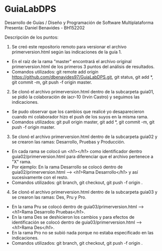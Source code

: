 # GuiaLabDPS
Desarrollo de Guías / Diseño y Programación de Software Multiplataforma
Presenta: Daniel Benavides - BH152202

Descripción de los puntos:

1. Se creó este repositorio remoto para versionar el archivo primerversion.html según las indicaciones de la guía 1.
  - En el raíz de la rama "master" encontrará el archivo original primerversion.html de los primeros 3 puntos del análisis de resultados.
  - Comandos utilizados: git remote add origin https://github.com/dbenavides97/GuiaLabDPS.git, git status, git add *, git commit -m, git push -f origin master.

2. Se clonó el archivo primerversion.html dentro de la subcarpeta guia01, se pidió la colaboración de iacr-10 (Irvin Castro) y seguimos las indicaciones.
  - Se pudo observar que los cambios que realicé yo desaparecieron cuando mi colaborador hizo el push de los suyos en la misma rama.
  - Comandos utilizados: git pull origin master, git add *, git commit -m, git push -f origin master.
  
3. Se clonó el archivo primerversion.html dentro de la subcarpeta guia02 y se crearon las ramas: Desarrollo, Pruebas y Producción.
  - En cada rama se colocó un <*h1*><*/h1*> como identificador dentro guia02/primerversion.html para diferenciar que el archivo pertenece a "X" rama.
  - Por ejemplo: En la rama Desarrollo se colocó dentro de guia02/primerversion.html --> <*h1*>Rama Desarrollo<*/h1*> y así sucesivamente con el resto.
  - Comandos utilizados: git branch, git checkout, git push -f origin <branch>.
  
4. Se clonó el archivo primerversion.html dentro de la subcarpeta guia03 y se crearon las ramas: Des, Pru y Pro.
  - En la rama Pru se colocó dentro de guia03/primerversion.html --> <*h1*>Rama Desarrollo Pruebas<*/h1*>.
  - En la rama Des se deshicieron los cambios y para efectos de identificación se colocó dentro de guia03/primerversion.html --> <*h1*>Rama Des<*/h1*>.
  - En la rama Pro no se subió nada porque no estaba especificado en las indicaciones.
  - Comandos utilizados: git branch, git checkout, git push -f origin <branch>.
